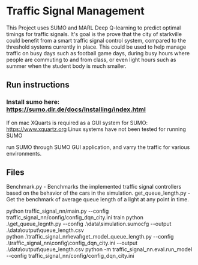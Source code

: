 # Traffic Signal Management

This Project uses SUMO and MARL Deep Q-learning to predict optimal timings for traffic signals. It's goal is the prove that the city of starkville could benefit from a smart traffic signal control system, compared to the threshold systems currently in place. This could be used to help manage traffic on busy days such as football game days, during busy hours where people are commuting to and from class, or even light hours such as summer when the student body is much smaller. 

## Run instructions

### Install sumo here: https://sumo.dlr.de/docs/Installing/index.html

If on mac XQuarts is required as a GUI system for SUMO: https://www.xquartz.org
Linux systems have not been tested for running SUMO

run SUMO through SUMO GUI application, and varry the traffic for various environments.

## Files

Benchmark.py - Benchmarks the implemented traffic signal controllers based on the behavior of the cars in the simulation. 
get_queue_length.py - Get the benchmark of average queue length of a light at any point in time. 

python traffic_signal_nn/main.py --config traffic_signal_nn/config/config_dqn_city.ini train
python .\get_queue_legnth.py --config .\data\simulation.sumocfg --output .\data\output\queue_length.csv    
python .\traffic_signal_nn\eval\get_model_queue_length.py --config .\traffic_signal_nn\config\config_dqn_city.ini --output .\data\output\queue_length.csv
python -m traffic_signal_nn.eval.run_model --config traffic_signal_nn/config/config_dqn_city.ini
